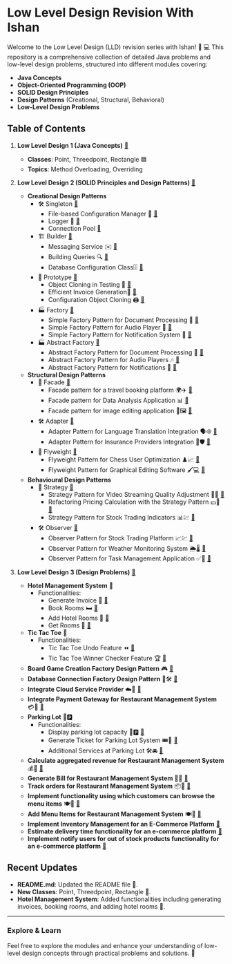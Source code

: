 # Low Level Design Revision With Ishan

Welcome to the Low Level Design (LLD) revision series with Ishan! 🚀 💻
This repository is a comprehensive collection of detailed Java problems and low-level design problems, structured into
different modules covering:

- **Java Concepts**
- **Object-Oriented Programming (OOP)**
- **SOLID Design Principles**
- **Design Patterns** (Creational, Structural, Behavioral)
- **Low-Level Design Problems**

## Table of Contents

1. **Low Level Design 1 (Java Concepts)** [🔗](/lld-1/)
    - **Classes**: Point, Threedpoint, Rectangle 🟦
    - **Topics**: Method Overloading, Overriding

2. **Low Level Design 2 (SOLID Principles and Design Patterns)** [🔗](/lld-2/)
    - **Creational Design Patterns**
        - 🛠️ Singleton [🔗](/lld-2/src/main/java/singleton)
            - File-based Configuration Manager 📁 [🔗](/lld-2/src/main/java/singleton/q1)
            - Logger 📜 [🔗](/lld-2/src/main/java/singleton/q2)
            - Connection Pool [🔗](/lld-2/src/main/java/singleton/q3)
        - 🏗️ Builder [🔗](/lld-2/src/main/java/builder)
            - Messaging Service ✉️ [🔗](/lld-2/src/main/java/builder/q1)
            - Building Queries 🔍 [🔗](/lld-2/src/main/java/builder/q2)
            - Database Configuration Class🗄️ [🔗](/lld-2/src/main/java/builder/q3)
        - 🧬 Prototype [🔗](/lld-2/src/main/java/prototype)
            - Object Cloning in Testing 🧪 [🔗](/lld-2/src/main/java/prototype/q1)
            - Efficient Invoice Generation🧾 [🔗](/lld-2/src/main/java/prototype/q2)
            - Configuration Object Cloning 🖨️ [🔗](/lld-2/src/main/java/prototype/q3)
        - 🏭 Factory [🔗](/lld-2/src/main/java/factory)
            - Simple Factory Pattern for Document Processing 📃 [🔗](/lld-2/src/main/java/factory/q1)
            - Simple Factory Pattern for Audio Player 🎵 [🔗](/lld-2/src/main/java/factory/q2)
            - Simple Factory Pattern for Notification System 🔔 [🔗](/lld-2/src/main/java/factory/q3)
        - 🏭 Abstract Factory [🔗](/lld-2/src/main/java/abstractfactory)
            - Abstract Factory Pattern for Document Processing 📑 [🔗](/lld-2/src/main/java/abstractfactory/q1)
            - Abstract Factory Pattern for Audio Players 🎶 [🔗](/lld-2/src/main/java/abstractfactory/q2)
            - Abstract Factory Pattern for Notifications 📢 [🔗](/lld-2/src/main/java/abstractfactory/q3)
    - **Structural Design Patterns**
        - 🏢 Facade [🔗](/lld-2/src/main/java/structural/facade)
            - Facade pattern for a travel booking platform 🌍✈️ [🔗](/lld-2/src/main/java/structural/facade/q1)
            - Facade pattern for Data Analysis Application 📊 [🔗](/lld-2/src/main/java/structural/facade/q2)
            - Facade pattern for image editing application 🎨🖼️ [🔗](/lld-2/src/main/java/structural/facade/q3)
        - 🛠️ Adapter [🔗](/lld-2/src/main/java/structural/adapter)
            - Adapter Pattern for Language Translation Integration 🗣️🌐 [🔗](/lld-2/src/main/java/structural/adapter/q1)
            - Adapter Pattern for Insurance Providers Integration 🏦🛡️ [🔗](/lld-2/src/main/java/structural/adapter/q2)
        - 🦋 Flyweight [🔗](/lld-2/src/main/java/structural/flyweight)
            - Flyweight Pattern for Chess User Optimization ♟️📈 [🔗](/lld-2/src/main/java/structural/flyweight/q1)
            - Flyweight Pattern for Graphical Editing Software 🖌️💻 [🔗](/lld-2/src/main/java/structural/flyweight/q2)
    - **Behavioural Design Patterns**
        - 🏢 Strategy [🔗](/lld-2/src/main/java/behavioural/strategy)
            - Strategy Pattern for Video Streaming Quality Adjustment
              🎥📶 [🔗](/lld-2/src/main/java/behavioural/strategy/q1)
            - Refactoring Pricing Calculation with the Strategy Pattern
              ️💵🧮 [🔗](/lld-2/src/main/java/behavioural/strategy/q2)
            - Strategy Pattern for Stock Trading Indicators
              📊💹 [🔗](/lld-2/src/main/java/behavioural/strategy/q3)
        - 🛠️ Observer [🔗](/lld-2/src/main/java/behavioural/observer)
            - Observer Pattern for Stock Trading Platform
              📈💹 [🔗](/lld-2/src/main/java/behavioural/observer/q1)
            - Observer Pattern for Weather Monitoring System
              ️🌦️🌡️ [🔗](/lld-2/src/main/java/behavioural/observer/q2)
            - Observer Pattern for Task Management Application
              ✅📅 [🔗](/lld-2/src/main/java/behavioural/observer/q3)

3. **Low Level Design 3 (Design Problems)** [🔗](/lld-3/)
    - **Hotel Management System** 🏨
        - Functionalities:
            - Generate Invoice 🧾 [🔗](/lld-3/src/main/java/class2/generateinvoices)
            - Book Rooms 🛏️ [🔗](/lld-3/src/main/java/class2/bookrooms)
            - Add Hotel Rooms 🏢 [🔗](/lld-3/src/main/java/class2/addroomshotelmanagement)
            - Get Rooms 🔑 [🔗](/lld-3/src/main/java/class2/getrooms)
    - **Tic Tac Toe** 🎲
        - Functionalities:
            - Tic Tac Toe Undo Feature ⏪ [🔗](/lld-3/src/main/java/class3/tttundo)
            - Tic Tac Toe Winner Checker Feature 🏆 [🔗](/lld-3/src/main/java/class3/tttwinnerchecker)
    - **Board Game Creation Factory Design Pattern** 🎮 [🔗](/lld-3/src/main/java/class3/boardgamecreation)
    - **Database Connection Factory Design Pattern** 🔗🛠️ [🔗](/lld-3/src/main/java/class3/databaseconnection)
    - **Integrate Cloud Service Provider** ☁️📡 [🔗](/lld-3/src/main/java/class3/cloudproviders)
    - **Integrate Payment Gateway for Restaurant Management System**
      💳🍴 [🔗](/lld-3/src/main/java/class5/changepaymentgateway)
    - **Parking Lot** 🚗🅿️
        - Functionalities:
            - Display parking lot capacity 🚗🅿️ [🔗](/lld-3/src/main/java/class5/parkinglotcapacity)
            - Generate Ticket for Parking Lot System 🎟️🚗 [🔗](/lld-3/src/main/java/class5/parkinglotticket)
            - Additional Services at Parking Lot 🛠️🚘 [🔗](/lld-3/src/main/java/class5/parkinglotadditionalservices)
    - **Calculate aggregated revenue for Restaurant Management System**
      💰🍴 [🔗](/lld-3/src/main/java/class6/calculaterevenue)
    - **Generate Bill for Restaurant Management System** 🧾🍴 [🔗](/lld-3/src/main/java/class6/generatebill)
    - **Track orders for Restaurant Management System** 📦🍴 [🔗](/lld-3/src/main/java/class6/placeorder)
    - **Implement functionality using which customers can browse the menu items**
      🍽️📜 [🔗](/lld-3/src/main/java/class6/getmenuitems)
    - **Add Menu Items for Restaurant Management System** 🍽️📜 [🔗](/lld-3/src/main/java/class6/addmenuitems)
    - **Implement Inventory Management for an E-Commerce Platform** [🔗](/lld-3/src/main/java/class8/inventorymanagement)
    - **Estimate delivery time functionality for an e-commerce platform** [🔗](/lld-3/src/main/java/class8/deliveryestimate)
    - **Implement notify users for out of stock products functionality for an e-commerce platform** [🔗](/lld-3/src/main/java/class8/outofstocknotification)

## Recent Updates

- **README.md**: Updated the README file 📄.
- **New Classes**: Point, Threedpoint, Rectangle 📐.
- **Hotel Management System**: Added functionalities including generating invoices, booking rooms, and adding hotel
  rooms 🏢.

---

### Explore & Learn

Feel free to explore the modules and enhance your understanding of low-level design concepts through practical problems
and solutions. 🌟

